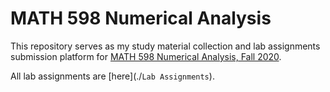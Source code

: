 # MATH 598 Numerical Analysis 

This repository serves as my study material collection and lab assignments submission platform for [MATH 598 Numerical Analysis, Fall 2020](https://www.math.mcgill.ca/gantumur/math578f20/ "MATH 598 Course Page"). 

All lab assignments are [here](./`Lab Assignments`).
